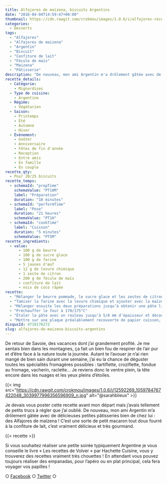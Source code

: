 ```yaml
---
title: Alfajores de maïzena, biscuits Argentins
date: "2016-04-04T14:59:47+00:00"
thumbnail: https://cdn.rawgit.com/crokmou/images/1.0.6/i/alfajores-recette-crokmou-blog-culinaire.jpg
categories:
  - Desserts
tags:
  - "Alfajores"
  - "Alfajores de maizena"
  - "Argentin"
  - "Biscuit"
  - "Confiture de lait"
  - "Fécule de maïs"
  - "Maizena"
  - "Pâtisserie"
description: "De nouveau, mon ami Argentin m'a drôlement gâtée avec de délicieuses petites pâtisseries bien de chez lui : des Alfajores de maïzena !"
recette_details:
  - Catégorie:
    - Mignardises
  - Type de cuisine:
    - Argentine
  - Régime:
    - Végétarien
  - Saison:
    - Printemps
    - Été
    - Automne
    - Hiver
  - Évènement:
    - Goûter
    - Anniversaire
    - Fêtes de fin d'année
    - Reception
    - Entre amis
    - En famille
    - En couple
recette_qty:
  - Pour 20/25 biscuits
recette_temps:
  - schemaId: "prepTime"
    schemaValue: "PT10M"
    label: "Préparation"
    duration: "10 minutes"
  - schemaId: "performTime"
    label: "Pose"
    duration: "21 heures"
    schemaValue: "PT1H"
  - schemaId: "cookTime"
    label: "Cuisson"
    duration: "5 minutes"
    schemaValue: "PT5M"
recette_ingredients:
  - value:
      - 100 g de beurre
      - 100 g de sucre glace
      - 100 g de farine
      - 5 jaunes d'œuf
      - 12 g de levure chimique
      - 1 zeste de citron
      - 200 g de fécule de maïs
      - confiture de lait
      - noix de coco râpée
recette:
  - "Mélanger le beurre pommade, le sucre glace et les zestes de citron. Incorporer ensuite les jaunes un à un jusqu’à obtenir un mélange homogène"
  - "Tamiser la farine avec la levure chimique et ajouter avec la maïzena"
  - "Mélanger ensuite les deux préparations jusqu’à obtenir une pâte lisse et homogène, filmer puis laisser reposer au frigo pendant une heure environ pour que la pâte durcisse un peu"
  - "Préchauffer le four à 170/175°C"
  - "Étaler la pâte avec un rouleau jusqu’à 5/8 mm d’épaisseur et découper avec un emporte pièces rond de 4 cm de diamètre"
  - "Mettre sur une plaque préalablement recouverte de papier cuisson, écarter légèrement les ronds de pâte et faire cuire environ 5 minutes sans coloration."
disqusId: 4719176272
slug: alfajores-de-maizena-biscuits-argentins
---
```


De retour de Savoie, des vacances dont j’ai grandement profité. Je me sentais bien dans les montagnes, ça fait un bien fou de respirer de l’air pur et d’être face à la nature toute la journée. Autant te l’avouer je n’ai rien mangé de bien sain durant une semaine, j’ai eu la chance de déguster toutes les spécialités fromagères possibles : tartiflette, croziflette, fondue au fromage, vacherin, raclette… Je reviens donc le ventre plein, la tête encore dans les nuages et les yeux pleins d’étoiles.

{{< img src="https://cdn.rawgit.com/crokmou/images/1.0.6/i/12592269_1059784767422048_3039977996356596909_n.jpg" alt="@sarahblieux" >}}

Je devais vous poster cette recette avant mon départ mais j’avais tellement de petits trucs à régler que j’ai oublié. De nouveau, mon ami Argentin m’a drôlement gâtée avec de délicieuses petites pâtisseries bien de chez lui : des Alfajores de maïzena ! C’est une sorte de petit macaron tout doux fourré à la confiture de lait, c’est vraiment délicieux et très gourmand.

{{< recette >}}

Si vous souhaitez réaliser une petite soirée typiquement Argentine je vous conseille le livre « Les recettes de Volver » par Hachette Cuisine, vous y trouverez des recettes vraiment très chouettes ! En attendant vous pouvez toujours réaliser des empanadas, pour l’apéro ou en plat principal, cela fera voyager vos papilles !

○ [Facebook](https://www.facebook.com/crokmou.blog) ○ [Twitter](https://twitter.com/Crokmou) ○
